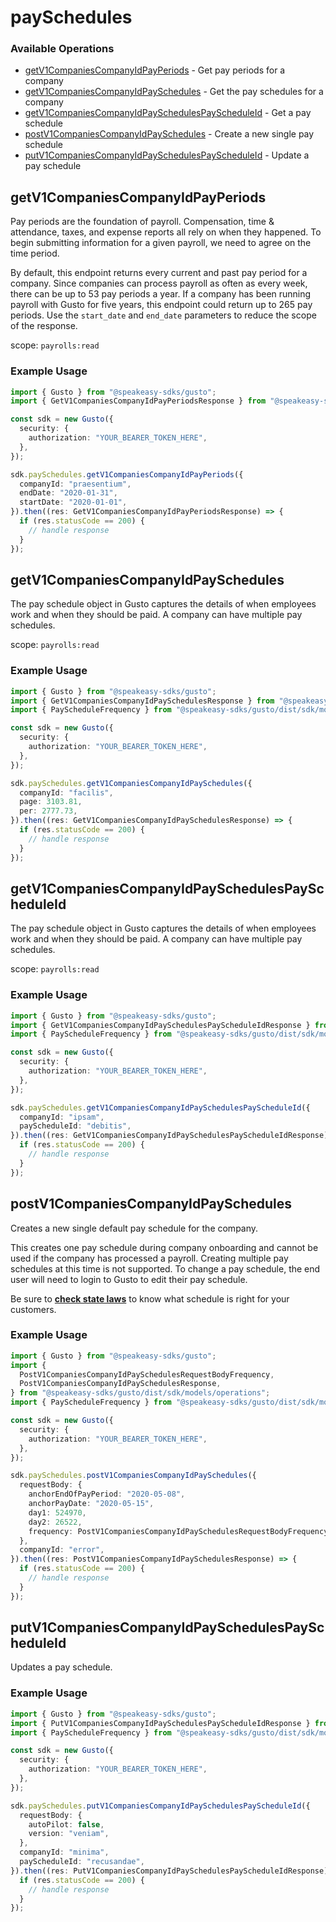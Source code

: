 # paySchedules

### Available Operations

* [getV1CompaniesCompanyIdPayPeriods](#getv1companiescompanyidpayperiods) - Get pay periods for a company
* [getV1CompaniesCompanyIdPaySchedules](#getv1companiescompanyidpayschedules) - Get the pay schedules for a company
* [getV1CompaniesCompanyIdPaySchedulesPayScheduleId](#getv1companiescompanyidpayschedulespayscheduleid) - Get a pay schedule
* [postV1CompaniesCompanyIdPaySchedules](#postv1companiescompanyidpayschedules) - Create a new single pay schedule
* [putV1CompaniesCompanyIdPaySchedulesPayScheduleId](#putv1companiescompanyidpayschedulespayscheduleid) - Update a pay schedule

## getV1CompaniesCompanyIdPayPeriods

Pay periods are the foundation of payroll. Compensation, time & attendance, taxes, and expense reports all rely on when they happened. To begin submitting information for a given payroll, we need to agree on the time period.

By default, this endpoint returns every current and past pay period for a company. Since companies can process payroll as often as every week, there can be up to 53 pay periods a year. If a company has been running payroll with Gusto for five years, this endpoint could return up to 265 pay periods. Use the `start_date` and `end_date` parameters to reduce the scope of the response.

scope: `payrolls:read`

### Example Usage

```typescript
import { Gusto } from "@speakeasy-sdks/gusto";
import { GetV1CompaniesCompanyIdPayPeriodsResponse } from "@speakeasy-sdks/gusto/dist/sdk/models/operations";

const sdk = new Gusto({
  security: {
    authorization: "YOUR_BEARER_TOKEN_HERE",
  },
});

sdk.paySchedules.getV1CompaniesCompanyIdPayPeriods({
  companyId: "praesentium",
  endDate: "2020-01-31",
  startDate: "2020-01-01",
}).then((res: GetV1CompaniesCompanyIdPayPeriodsResponse) => {
  if (res.statusCode == 200) {
    // handle response
  }
});
```

## getV1CompaniesCompanyIdPaySchedules

The pay schedule object in Gusto captures the details of when employees work and when they should be paid. A company can have multiple pay schedules.

scope: `payrolls:read`

### Example Usage

```typescript
import { Gusto } from "@speakeasy-sdks/gusto";
import { GetV1CompaniesCompanyIdPaySchedulesResponse } from "@speakeasy-sdks/gusto/dist/sdk/models/operations";
import { PayScheduleFrequency } from "@speakeasy-sdks/gusto/dist/sdk/models/shared";

const sdk = new Gusto({
  security: {
    authorization: "YOUR_BEARER_TOKEN_HERE",
  },
});

sdk.paySchedules.getV1CompaniesCompanyIdPaySchedules({
  companyId: "facilis",
  page: 3103.81,
  per: 2777.73,
}).then((res: GetV1CompaniesCompanyIdPaySchedulesResponse) => {
  if (res.statusCode == 200) {
    // handle response
  }
});
```

## getV1CompaniesCompanyIdPaySchedulesPayScheduleId

The pay schedule object in Gusto captures the details of when employees work and when they should be paid. A company can have multiple pay schedules.

scope: `payrolls:read`

### Example Usage

```typescript
import { Gusto } from "@speakeasy-sdks/gusto";
import { GetV1CompaniesCompanyIdPaySchedulesPayScheduleIdResponse } from "@speakeasy-sdks/gusto/dist/sdk/models/operations";
import { PayScheduleFrequency } from "@speakeasy-sdks/gusto/dist/sdk/models/shared";

const sdk = new Gusto({
  security: {
    authorization: "YOUR_BEARER_TOKEN_HERE",
  },
});

sdk.paySchedules.getV1CompaniesCompanyIdPaySchedulesPayScheduleId({
  companyId: "ipsam",
  payScheduleId: "debitis",
}).then((res: GetV1CompaniesCompanyIdPaySchedulesPayScheduleIdResponse) => {
  if (res.statusCode == 200) {
    // handle response
  }
});
```

## postV1CompaniesCompanyIdPaySchedules

Creates a new single default pay schedule for the company.

This creates one pay schedule during company onboarding and cannot be used if the company has processed a payroll. Creating multiple pay schedules at this time is not supported. To change a pay schedule, the end user will need to login to Gusto to edit their pay schedule.

Be sure to **[check state laws](https://www.dol.gov/agencies/whd/state/payday)** to know what schedule is right for your customers.

### Example Usage

```typescript
import { Gusto } from "@speakeasy-sdks/gusto";
import {
  PostV1CompaniesCompanyIdPaySchedulesRequestBodyFrequency,
  PostV1CompaniesCompanyIdPaySchedulesResponse,
} from "@speakeasy-sdks/gusto/dist/sdk/models/operations";
import { PayScheduleFrequency } from "@speakeasy-sdks/gusto/dist/sdk/models/shared";

const sdk = new Gusto({
  security: {
    authorization: "YOUR_BEARER_TOKEN_HERE",
  },
});

sdk.paySchedules.postV1CompaniesCompanyIdPaySchedules({
  requestBody: {
    anchorEndOfPayPeriod: "2020-05-08",
    anchorPayDate: "2020-05-15",
    day1: 524970,
    day2: 26522,
    frequency: PostV1CompaniesCompanyIdPaySchedulesRequestBodyFrequency.Monthly,
  },
  companyId: "error",
}).then((res: PostV1CompaniesCompanyIdPaySchedulesResponse) => {
  if (res.statusCode == 200) {
    // handle response
  }
});
```

## putV1CompaniesCompanyIdPaySchedulesPayScheduleId

Updates a pay schedule.

### Example Usage

```typescript
import { Gusto } from "@speakeasy-sdks/gusto";
import { PutV1CompaniesCompanyIdPaySchedulesPayScheduleIdResponse } from "@speakeasy-sdks/gusto/dist/sdk/models/operations";
import { PayScheduleFrequency } from "@speakeasy-sdks/gusto/dist/sdk/models/shared";

const sdk = new Gusto({
  security: {
    authorization: "YOUR_BEARER_TOKEN_HERE",
  },
});

sdk.paySchedules.putV1CompaniesCompanyIdPaySchedulesPayScheduleId({
  requestBody: {
    autoPilot: false,
    version: "veniam",
  },
  companyId: "minima",
  payScheduleId: "recusandae",
}).then((res: PutV1CompaniesCompanyIdPaySchedulesPayScheduleIdResponse) => {
  if (res.statusCode == 200) {
    // handle response
  }
});
```
